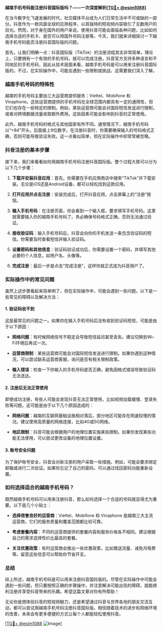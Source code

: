 **越南手机号码能注册抖音国际版吗？——一次深度解析[[TG💪+ @esim1088](https://t.me/s/esim1088)]**

在当今数字化飞速发展的时代，社交媒体平台成为人们日常生活中不可或缺的一部分。抖音作为一款风靡全球的应用程序，以其独特的短视频内容吸引了无数用户的目光。然而，对于身在国外的用户来说，使用抖音可能会面临各种问题，比如如何选择合适的手机卡、是否可以用国外号码注册等。今天，我们就来详细探讨一下越南手机号码能否注册抖音国际版的问题。

首先，让我们明确一点：抖音国际版（TikTok）的注册流程其实非常简单。理论上，只要拥有一个有效的手机号码，就可以完成注册。抖音官方支持多种语言和不同地区的手机号码，因此从技术层面来看，越南手机号码是可以用来注册抖音国际版的。不过，在实际操作中，可能会遇到一些限制或挑战，这需要我们深入了解。

### 越南手机号码的特殊性

越南的手机号码主要由三大运营商提供服务：Viettel、Mobifone 和 Vinaphone。这些运营商提供的手机号码在全球范围内都具有一定的通用性，但它们也存在一些特定的限制。例如，某些运营商可能会对国际短信发送进行限制，或者对跨境数据流量收取额外费用。这些因素可能会影响到抖音的正常使用。

此外，越南手机号码的格式与其他国家有所不同。通常情况下，越南手机号码以“+84”开头，后面接上9位数字。在注册抖音时，你需要确保输入的号码格式正确，否则可能导致验证失败。这一点看似简单，但在实际操作中却常常被忽略。

### 抖音注册的基本步骤

接下来，我们来看看如何用越南手机号码注册抖音国际版。整个过程大致可以分为以下几个步骤：

1. **下载并安装抖音应用**：首先，你需要在手机应用商店中搜索“TikTok”并下载安装。无论是iOS还是Android设备，都可以轻松找到这款应用。

2. **打开应用并点击注册**：安装完成后，打开抖音应用，点击屏幕上的“注册”按钮。

3. **输入手机号码**：在注册页面，你会看到一个输入框，要求填写手机号码。这里就需要输入你的越南手机号码了。务必确保号码格式正确，否则无法通过验证。

4. **接收验证码**：输入手机号码后，抖音会向你的手机发送一条包含验证码的短信。你需要及时查看短信并输入验证码。

5. **设置密码和其他信息**：验证码验证成功后，你需要设置一个密码，并填写其他必要的个人信息，如用户名、头像等。

6. **完成注册**：最后一步是点击“完成注册”，这样你就正式成为抖音用户了。

### 实际操作中的常见问题

虽然上述步骤看起来简单明了，但在实际操作中，可能会遇到一些问题。以下是一些常见的障碍以及解决方法：

#### 1. 验证码收不到

这是最常见的问题之一。如果你在输入手机号码后没有收到验证码短信，可能是由于以下原因：

- **网络问题**：有时候网络信号不稳定会导致短信延迟甚至丢失。建议切换到Wi-Fi环境后再试一次。
  
- **运营商限制**：某些运营商可能会对国际短信发送进行限制。如果你遇到这种情况，可以尝试联系运营商客服，询问是否有相关限制政策。

- **输入错误**：检查一下你输入的手机号码是否正确，避免因格式错误导致验证码无法送达。

#### 2. 注册后无法正常使用

即使成功注册，有些人可能会发现抖音无法正常使用，比如视频加载缓慢、登录失败等问题。这可能是由于以下几个原因造成的：

- **网络问题**：越南的互联网基础设施相对落后，部分地区可能存在网速较慢的情况。建议使用高质量的网络连接，比如4G或5G网络。

- **地区限制**：抖音可能会根据用户的地理位置实施某些限制。如果你发现某些功能无法使用，可以尝试更改设备的地理位置设置。

#### 3. 账号安全问题

为了保护账号安全，抖音会对新注册的用户采取一些措施。例如，可能会要求绑定邮箱或进行二次验证。如果你忘记了自己的密码，可以通过找回密码功能重新设置。

### 如何选择适合的越南手机号码？

既然越南手机号码可以用来注册抖音，那么如何选择一个合适的号码就显得尤为重要。以下是几个小贴士：

- **选择信誉良好的运营商**：Viettel、Mobifone 和 Vinaphone 是越南三大主流运营商，它们的服务质量和覆盖范围都比较可靠。

- **考虑套餐内容**：不同的运营商提供的套餐内容和服务价格各不相同。建议根据自己的需求选择性价比最高的套餐。

- **关注优惠政策**：有时运营商会推出一些优惠政策，比如赠送流量、减免月租费等。留意这些信息可以帮助你节省开支。

### 总结

综上所述，越南手机号码是可以用来注册抖音国际版的。尽管在实际操作中可能会遇到一些问题，但只要按照正确的步骤操作，并注意解决可能出现的障碍，就能顺利注册并享受抖音带来的乐趣。希望这篇文章对你有所帮助！

无论你是想体验抖音的短视频魅力，还是希望通过抖音与世界各地的朋友交流互动，都可以尝试用越南手机号码注册抖音国际版。相信随着技术的进步和网络环境的改善，未来会有更多便捷的方式让每个人都能轻松使用抖音。

[[TG💪+ @esim1088](https://t.me/s/esim1088) ![Image](https://i.postimg.cc/4NQfJmqS/Snipaste-2025-05-13-00-14-12.png)]